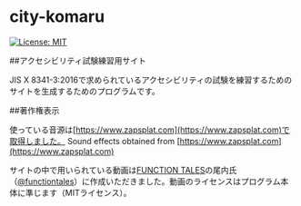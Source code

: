 # city-komaru
[![License: MIT](https://img.shields.io/badge/License-MIT-yellow.svg)](https://opensource.org/licenses/MIT)

##アクセシビリティ試験練習用サイト

JIS X 8341-3:2016で求められているアクセシビリティの試験を練習するためのサイトを生成するためのプログラムです。

##著作権表示

使っている音源は[https://www.zapsplat.com](https://www.zapsplat.com)で取得しました。
Sound effects obtained from [https://www.zapsplat.com](https://www.zapsplat.com)

サイトの中で用いられている動画は<a href="https://functiontales.com">FUNCTION TALES</a>の尾内氏（[@functiontales](https://twitter.com/functiontales)）に作成いただきました。動画のライセンスはプログラム本体に準じます（MITライセンス）。